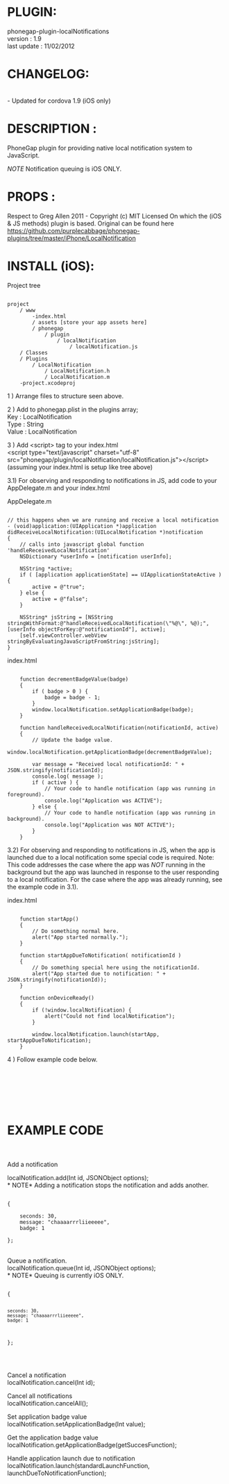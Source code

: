 


# PLUGIN: 

phonegap-plugin-localNotifications<br />
version : 1.9<br />
last update : 11/02/2012<br />


# CHANGELOG: 
<br />
- Updated for cordova 1.9 (iOS only)


# DESCRIPTION :

PhoneGap plugin for providing native local notification system to JavaScript.

*NOTE* Notification queuing is iOS ONLY.


# PROPS :
Respect to Greg Allen 2011 -  Copyright (c) MIT Licensed
On which the (iOS & JS methods) plugin is based.
Original can be found here https://github.com/purplecabbage/phonegap-plugins/tree/master/iPhone/LocalNotification

# INSTALL (iOS): #

Project tree<br />

<pre><code>
project
	/ www
		-index.html
		/ assets [store your app assets here]
		/ phonegap
			/ plugin
				/ localNotification
					/ localNotification.js	
	/ Classes
	/ Plugins
		/ LocalNotification
			/ LocalNotification.h
			/ LocalNotification.m
	-project.xcodeproj
</code></pre>



1 ) Arrange files to structure seen above.

2 ) Add to phonegap.plist in the plugins array;<br />
Key : LocalNotification<br />
Type : String<br />
Value : LocalNotification<br />

3 ) Add \<script\> tag to your index.html<br />
\<script type="text/javascript" charset="utf-8" src="phonegap/plugin/localNotification/localNotification.js"\>\</script\><br />
(assuming your index.html is setup like tree above)

3.1) For observing and responding to notifications in JS, add code to your AppDelegate.m and your index.html

AppDelegate.m
<pre><code>
// this happens when we are running and receive a local notification
- (void)application:(UIApplication *)application didReceiveLocalNotification:(UILocalNotification *)notification
{
	// calls into javascript global function 'handleReceivedLocalNotification'
    NSDictionary *userInfo = [notification userInfo];
    
    NSString *active;
    if ( [application applicationState] == UIApplicationStateActive ) {
        active = @"true";
    } else {
        active = @"false";        
    }
    
    NSString* jsString = [NSString stringWithFormat:@"handleReceivedLocalNotification(\"%@\", %@);", [userInfo objectForKey:@"notificationId"], active];
    [self.viewController.webView stringByEvaluatingJavaScriptFromString:jsString];
}
</pre></code>

index.html
<pre><code>
    function decrementBadgeValue(badge)
    {
        if ( badge > 0 ) {
            badge = badge - 1;
        }
        window.localNotification.setApplicationBadge(badge);
    }
        
    function handleReceivedLocalNotification(notificationId, active)
    {
        // Update the badge value.
        window.localNotification.getApplicationBadge(decrementBadgeValue);
        
        var message = "Received local notificationId: " + JSON.stringify(notificationId);
        console.log( message );
        if ( active ) {
			// Your code to handle notification (app was running in foreground).
            console.log("Application was ACTIVE");
        } else {
			// Your code to handle notification (app was running in background).
            console.log("Application was NOT ACTIVE");
        }
    }
</pre></code>

3.2) For observing and responding to notifications in JS, when the app is
     launched due to a local notification some special code is required.
     Note: This code addresses the case where the app was *NOT* running in the
     background but the app was launched in response to the user responding to a
	 local notification.  For the case where the app was already running, see
     the example code in 3.1).

index.html
<pre><code>
    function startApp()
    {
        // Do something normal here.
        alert("App started normally.");
    }
        
    function startAppDueToNotification( notificationId )
    {
        // Do something special here using the notificationId.
        alert("App started due to notification: " + JSON.stringify(notificationId));
    }

	function onDeviceReady()
	{
        if (!window.localNotification) {
            alert("Could not find localNotification");
        }
        
        window.localNotification.launch(startApp, startAppDueToNotification);
	}
</pre></code>

4 ) Follow example code below.

<br />
<br />





<br />
<br />
<br />

# EXAMPLE CODE #

<br />
<br />
Add a notification<br />

localNotification.add(Int id, JSONObject options);
<br />
    * NOTE* Adding a notification stops the notification and adds another. 
<br />
<pre><code>
{

    seconds: 30, 
    message: "chaaaarrrliieeeee", 
    badge: 1 

}; 
</code></pre>
<br />
Queue a notification.<br />
localNotification.queue(Int id, JSONObject options);
<br />
    * NOTE* Queuing is currently iOS ONLY. 
<br />
<pre><code>
{

    seconds: 30, 
    message: "chaaaarrrliieeeee", 
    badge: 1 

}; 
</code></pre>
<br />

Cancel a notification <br />
localNotification.cancel(Int id); 
<br />

Cancel all notifications<br />
localNotification.cancelAll(); 
<br />

Set application badge value <br />
localNotification.setApplicationBadge(Int value); 
<br />

Get the application badge value<br />
localNotification.getApplicationBadge(getSuccesFunction); 
<br />

Handle application launch due to notification<br />
localNotification.launch(standardLaunchFunction, launchDueToNotificationFunction); 
<br />
